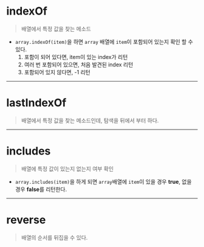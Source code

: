 # indexOf
> 배열에서 특정 값을 찾는 메소드  

- `array.indexOf(item)`을 하면 `array` 배열에 `item`이 포함되어 있는지 확인 할 수 있다.
  1. 포함이 되어 있다면, item이 있는 index가 리턴
  2. 여러 번 포함되어 있으면, 처음 발견된 index 리턴
  3. 포함되어 있지 않다면, -1 리턴

---
# lastIndexOf
> 배열에서 특정 값을 찾는 메소드인데, 탐색을 뒤에서 부터 하다.

---
# includes
> 배열에 특정 값이 있는지 없는지 여부 확인

- `array.includes(item)`을 하게 되면 `array`배열에 `item`이 있을 경우 **true**, 없을 경우 **false**를 리턴한다.

---
# reverse
> 배열의 순서를 뒤집을 수 있다.